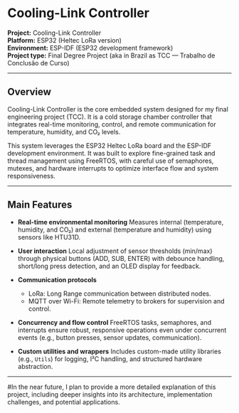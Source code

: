 # Cooling-Link Controller

**Project:** Cooling-Link Controller \
**Platform:** ESP32 (Heltec LoRa version) \
**Environment:** ESP-IDF (ESP32 development framework) \
**Project type:** Final Degree Project (aka in Brazil as TCC — Trabalho de Conclusão de Curso) 

---

## Overview

Cooling-Link Controller is the core embedded system designed for my final engineering project (TCC). It is a cold storage chamber controller that integrates real-time monitoring, control, and remote communication for temperature, humidity, and CO₂ levels.

This system leverages the ESP32 Heltec LoRa board and the ESP-IDF development environment. It was built to explore fine-grained task and thread management using FreeRTOS, with careful use of semaphores, mutexes, and hardware interrupts to optimize interface flow and system responsiveness.

---

## Main Features

* **Real-time environmental monitoring**
  Measures internal (temperature, humidity, and CO₂) and external (temperature and humidity) using sensors like HTU31D.

* **User interaction**
  Local adjustment of sensor thresholds (min/max) through physical buttons (ADD, SUB, ENTER) with debounce handling, short/long press detection, and an OLED display for feedback.

* **Communication protocols**

  * LoRa: Long Range communication between distributed nodes.
  * MQTT over Wi-Fi: Remote telemetry to brokers for supervision and control.

* **Concurrency and flow control**
  FreeRTOS tasks, semaphores, and interrupts ensure robust, responsive operations even under concurrent events (e.g., button presses, sensor updates, communication).

* **Custom utilities and wrappers**
  Includes custom-made utility libraries (e.g., `Utils`) for logging, I²C handling, and structured hardware abstraction.

---

#In the near future, I plan to provide a more detailed explanation of this project, including deeper insights into its architecture, implementation challenges, and potential applications.
